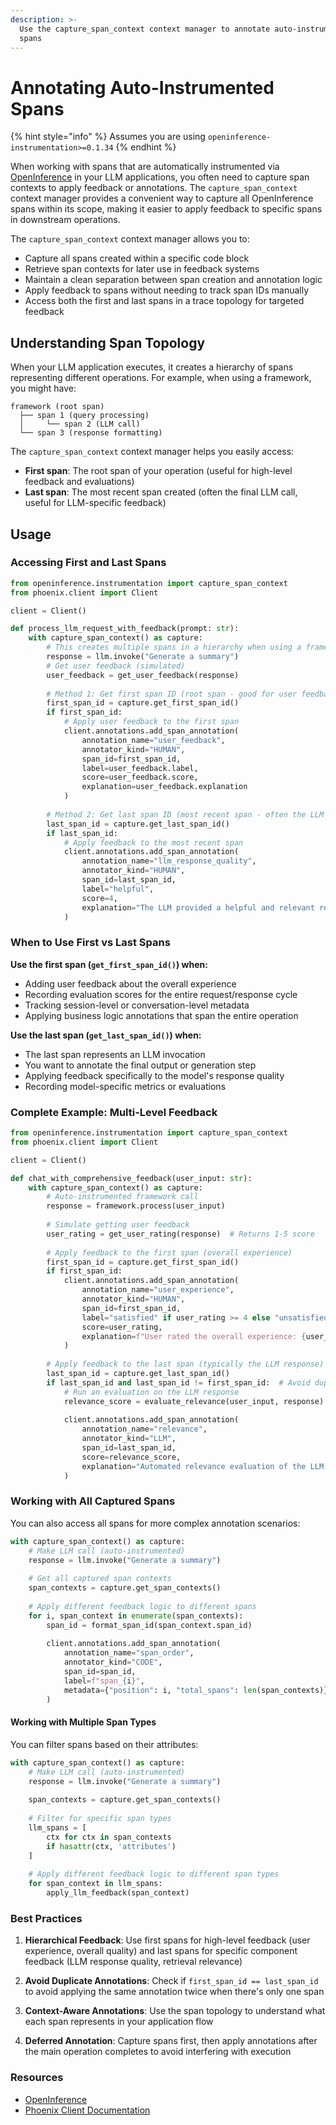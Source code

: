 ```yaml
---
description: >-
  Use the capture_span_context context manager to annotate auto-instrumented
  spans
---
```


# Annotating Auto-Instrumented Spans

{% hint style="info" %}
Assumes you are using `openinference-instrumentation>=0.1.34`
{% endhint %}

When working with spans that are automatically instrumented via [OpenInference](https://github.com/Arize-ai/openinference) in your LLM applications, you often need to capture span contexts to apply feedback or annotations. The `capture_span_context` context manager provides a convenient way to capture all OpenInference spans within its scope, making it easier to apply feedback to specific spans in downstream operations.

The `capture_span_context` context manager allows you to:

* Capture all spans created within a specific code block
* Retrieve span contexts for later use in feedback systems
* Maintain a clean separation between span creation and annotation logic
* Apply feedback to spans without needing to track span IDs manually
* Access both the first and last spans in a trace topology for targeted feedback

## Understanding Span Topology

When your LLM application executes, it creates a hierarchy of spans representing different operations. For example, when using a framework, you might have:

```
framework (root span)
  ├── span 1 (query processing)
  │     └── span 2 (LLM call)
  └── span 3 (response formatting)
```

The `capture_span_context` context manager helps you easily access:
- **First span**: The root span of your operation (useful for high-level feedback and evaluations)
- **Last span**: The most recent span created (often the final LLM call, useful for LLM-specific feedback)

## Usage

### Accessing First and Last Spans

```python
from openinference.instrumentation import capture_span_context
from phoenix.client import Client

client = Client()

def process_llm_request_with_feedback(prompt: str):
    with capture_span_context() as capture:
        # This creates multiple spans in a hierarchy when using a framework
        response = llm.invoke("Generate a summary")
        # Get user feedback (simulated)
        user_feedback = get_user_feedback(response)
        
        # Method 1: Get first span ID (root span - good for user feedback)
        first_span_id = capture.get_first_span_id()
        if first_span_id:
            # Apply user feedback to the first span
            client.annotations.add_span_annotation(
                annotation_name="user_feedback",
                annotator_kind="HUMAN",
                span_id=first_span_id,
                label=user_feedback.label,
                score=user_feedback.score,
                explanation=user_feedback.explanation
            )
        
        # Method 2: Get last span ID (most recent span - often the LLM call)
        last_span_id = capture.get_last_span_id()
        if last_span_id:
            # Apply feedback to the most recent span
            client.annotations.add_span_annotation(
                annotation_name="llm_response_quality",
                annotator_kind="HUMAN", 
                span_id=last_span_id,
                label="helpful",
                score=4,
                explanation="The LLM provided a helpful and relevant response"
            )
```

### When to Use First vs Last Spans

**Use the first span (`get_first_span_id()`) when:**
- Adding user feedback about the overall experience
- Recording evaluation scores for the entire request/response cycle
- Tracking session-level or conversation-level metadata
- Applying business logic annotations that span the entire operation

**Use the last span (`get_last_span_id()`) when:**
- The last span represents an LLM invocation
- You want to annotate the final output or generation step
- Applying feedback specifically to the model's response quality
- Recording model-specific metrics or evaluations

### Complete Example: Multi-Level Feedback

```python
from openinference.instrumentation import capture_span_context
from phoenix.client import Client

client = Client()

def chat_with_comprehensive_feedback(user_input: str):
    with capture_span_context() as capture:
        # Auto-instrumented framework call
        response = framework.process(user_input)
        
        # Simulate getting user feedback
        user_rating = get_user_rating(response)  # Returns 1-5 score
        
        # Apply feedback to the first span (overall experience)
        first_span_id = capture.get_first_span_id()
        if first_span_id:
            client.annotations.add_span_annotation(
                annotation_name="user_experience",
                annotator_kind="HUMAN",
                span_id=first_span_id,
                label="satisfied" if user_rating >= 4 else "unsatisfied",
                score=user_rating,
                explanation=f"User rated the overall experience: {user_rating}/5"
            )
        
        # Apply feedback to the last span (typically the LLM response)
        last_span_id = capture.get_last_span_id()
        if last_span_id and last_span_id != first_span_id:  # Avoid duplicate annotations
            # Run an evaluation on the LLM response
            relevance_score = evaluate_relevance(user_input, response)
            
            client.annotations.add_span_annotation(
                annotation_name="relevance",
                annotator_kind="LLM",
                span_id=last_span_id,
                score=relevance_score,
                explanation="Automated relevance evaluation of the LLM response"
            )
```

### Working with All Captured Spans

You can also access all spans for more complex annotation scenarios:

```python
with capture_span_context() as capture:
    # Make LLM call (auto-instrumented)
    response = llm.invoke("Generate a summary")
    
    # Get all captured span contexts
    span_contexts = capture.get_span_contexts()
    
    # Apply different feedback logic to different spans
    for i, span_context in enumerate(span_contexts):
        span_id = format_span_id(span_context.span_id)
        
        client.annotations.add_span_annotation(
            annotation_name="span_order",
            annotator_kind="CODE",
            span_id=span_id,
            label=f"span_{i}",
            metadata={"position": i, "total_spans": len(span_contexts)}
        )
```

#### Working with Multiple Span Types

You can filter spans based on their attributes:

```python
with capture_span_context() as capture:
    # Make LLM call (auto-instrumented)
    response = llm.invoke("Generate a summary")
    
    span_contexts = capture.get_span_contexts()
    
    # Filter for specific span types
    llm_spans = [
        ctx for ctx in span_contexts 
        if hasattr(ctx, 'attributes')
    ]
    
    # Apply different feedback logic to different span types
    for span_context in llm_spans:
        apply_llm_feedback(span_context)
```

### Best Practices

1. **Hierarchical Feedback**: Use first spans for high-level feedback (user experience, overall quality) and last spans for specific component feedback (LLM response quality, retrieval relevance)

2. **Avoid Duplicate Annotations**: Check if `first_span_id == last_span_id` to avoid applying the same annotation twice when there's only one span

3. **Context-Aware Annotations**: Use the span topology to understand what each span represents in your application flow

4. **Deferred Annotation**: Capture spans first, then apply annotations after the main operation completes to avoid interfering with execution

### Resources

* [OpenInference](https://github.com/Arize-ai/openinference)
* [Phoenix Client Documentation](../../../api-reference/phoenix-client.md)
